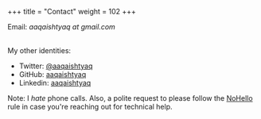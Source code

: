 +++
title = "Contact"
weight = 102
+++

Email: _aaqaishtyaq at gmail.com_


\
My other identities:

* Twitter: [@aaqaishtyaq](https://twitter.com/aaqaishtyaq?ref=aaqa.dev)
* GitHub: [aaqaishtyaq](https://github.com/aaqaishtyaq/?ref=aaqa.dev)
* Linkedin: [aaqaishtyaq](https://linkedin.com/inaaqaishtyaq/?ref=aaqa.dev)


Note: I _hate_ phone calls. Also, a polite request to please follow the [NoHello](https://www.nohello.com/2013/01/please-dont-say-just-hello-in-chat.html?m=1&ref=mrkaran.dev) rule in case you're reaching out for technical help.
